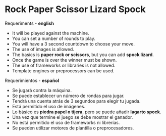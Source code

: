 # Rock Paper Scissor Lizard Spock

Requeriments - **english**

- It will be played against the machine.
- You can set a number of rounds to play.
- You will have a 3 second countdown to choose your move.
- The use of images is allowed.
- The basics is **paper rock or scissors**, but you can add **spock lizard**.
- Once the game is over the winner must be shown.
- The use of frameworks or libraries is not allowed.
- Template engines or preprocessors can be used.

Requerimientos - **español**

- Se jugará contra la máquina.
- Se puede establecer un número de rondas para jugar.
- Tendrá una cuenta atrás de 3 segundos para elegir tu jugada.
- Está permitido el uso de imágenes.
- Lo básico es **piedra papel o tijera**, pero se puede añadir **lagarto spock**.
- Una vez que termine el juego se debe mostrar el ganador.
- No está permitido el uso de frameworks ni librerías.
- Se pueden utilizar motores de plantilla o preprocesadores.
